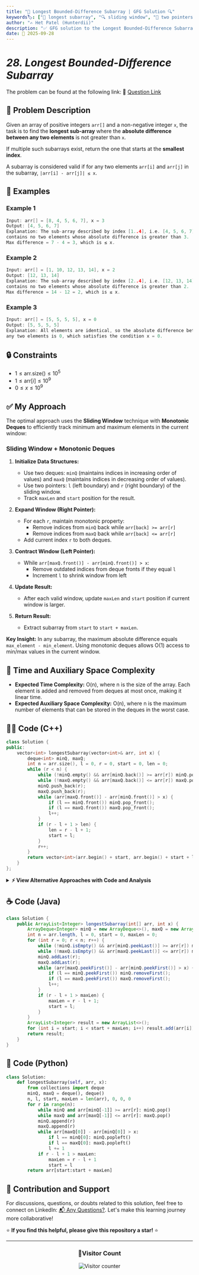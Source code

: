 ```yaml
---
title: "📏 Longest Bounded-Difference Subarray | GFG Solution 🔍"
keywords🏷️: ["📏 longest subarray", "🔍 sliding window", "📍 two pointers", "🔄 monotonic deque", "📘 GFG", "🏁 competitive programming", "📚 DSA"]
author: "✍️ Het Patel (Hunterdii)"
description: "✅ GFG solution to the Longest Bounded-Difference Subarray problem: find maximum length subarray where absolute difference between any two elements ≤ x using monotonic deque technique. 🚀"
date: 📅 2025-09-28
---
```


# *28. Longest Bounded-Difference Subarray*

The problem can be found at the following link: 🔗 [Question Link](https://www.geeksforgeeks.org/problems/longest-bounded-difference-subarray/1)

## **🧩 Problem Description**

Given an array of positive integers `arr[]` and a non-negative integer `x`, the task is to find the **longest sub-array** where the **absolute difference between any two elements** is not greater than `x`.

If multiple such subarrays exist, return the one that starts at the **smallest index**.

A subarray is considered valid if for any two elements `arr[i]` and `arr[j]` in the subarray, `|arr[i] - arr[j]| ≤ x`.

## **📘 Examples**

### Example 1

```cpp
Input: arr[] = [8, 4, 5, 6, 7], x = 3
Output: [4, 5, 6, 7]
Explanation: The sub-array described by index [1..4], i.e. [4, 5, 6, 7]
contains no two elements whose absolute difference is greater than 3.
Max difference = 7 - 4 = 3, which is ≤ x.
```

### Example 2

```cpp
Input: arr[] = [1, 10, 12, 13, 14], x = 2
Output: [12, 13, 14]
Explanation: The sub-array described by index [2..4], i.e. [12, 13, 14]
contains no two elements whose absolute difference is greater than 2.
Max difference = 14 - 12 = 2, which is ≤ x.
```

### Example 3

```cpp
Input: arr[] = [5, 5, 5, 5], x = 0
Output: [5, 5, 5, 5]
Explanation: All elements are identical, so the absolute difference between
any two elements is 0, which satisfies the condition x = 0.
```

## **🔒 Constraints**

* $1 \le \text{arr.size()} \le 10^5$
* $1 \le \text{arr}[i] \le 10^9$
* $0 \le x \le 10^9$

## **✅ My Approach**

The optimal approach uses the **Sliding Window** technique with **Monotonic Deques** to efficiently track minimum and maximum elements in the current window:

### **Sliding Window + Monotonic Deques**

1. **Initialize Data Structures:**
   * Use two deques: `minQ` (maintains indices in increasing order of values) and `maxQ` (maintains indices in decreasing order of values).
   * Use two pointers: `l` (left boundary) and `r` (right boundary) of the sliding window.
   * Track `maxLen` and `start` position for the result.

2. **Expand Window (Right Pointer):**
   * For each `r`, maintain monotonic property:
     - Remove indices from `minQ` back while `arr[back] >= arr[r]`
     - Remove indices from `maxQ` back while `arr[back] <= arr[r]`
   * Add current index `r` to both deques.

3. **Contract Window (Left Pointer):**
   * While `arr[maxQ.front()] - arr[minQ.front()] > x`:
     - Remove outdated indices from deque fronts if they equal `l`
     - Increment `l` to shrink window from left

4. **Update Result:**
   * After each valid window, update `maxLen` and `start` position if current window is larger.

5. **Return Result:**
   * Extract subarray from `start` to `start + maxLen`.

**Key Insight:** In any subarray, the maximum absolute difference equals `max_element - min_element`. Using monotonic deques allows O(1) access to min/max values in the current window.

## 📝 Time and Auxiliary Space Complexity

* **Expected Time Complexity:** O(n), where n is the size of the array. Each element is added and removed from deques at most once, making it linear time.
* **Expected Auxiliary Space Complexity:** O(n), where n is the maximum number of elements that can be stored in the deques in the worst case.

## **🧑‍💻 Code (C++)**

```cpp
class Solution {
public:
    vector<int> longestSubarray(vector<int>& arr, int x) {
        deque<int> minQ, maxQ;
        int n = arr.size(), l = 0, r = 0, start = 0, len = 0;
        while (r < n) {
            while (!minQ.empty() && arr[minQ.back()] >= arr[r]) minQ.pop_back();
            while (!maxQ.empty() && arr[maxQ.back()] <= arr[r]) maxQ.pop_back();
            minQ.push_back(r);
            maxQ.push_back(r);
            while (arr[maxQ.front()] - arr[minQ.front()] > x) {
                if (l == minQ.front()) minQ.pop_front();
                if (l == maxQ.front()) maxQ.pop_front();
                l++;
            }
            if (r - l + 1 > len) {
                len = r - l + 1;
                start = l;
            }
            r++;
        }
        return vector<int>(arr.begin() + start, arr.begin() + start + len);
    }
};
```

<details>
<summary><b>⚡ View Alternative Approaches with Code and Analysis</b></summary>

## 📊 **2️⃣ Brute Force Nested Loops**

### 💡 Algorithm Steps:

1. For each starting position `i`, iterate through all possible ending positions `j`.
2. Track minimum and maximum values in the current subarray `[i...j]`.
3. If `max - min > x`, break the inner loop as extending further won't be valid.
4. Update the longest valid subarray found so far.
5. Return the subarray with maximum length (prefer smaller starting index).

```cpp
class Solution {
public:
    vector<int> longestSubarray(vector<int>& arr, int x) {
        int n = arr.size(), maxLen = 0, bestStart = 0;
        for (int i = 0; i < n; i++) {
            int minVal = arr[i], maxVal = arr[i];
            for (int j = i; j < n; j++) {
                minVal = min(minVal, arr[j]);
                maxVal = max(maxVal, arr[j]);
                if (maxVal - minVal > x) break;
                if (j - i + 1 > maxLen) {
                    maxLen = j - i + 1;
                    bestStart = i;
                }
            }
        }
        return vector<int>(arr.begin() + bestStart, arr.begin() + bestStart + maxLen);
    }
};
```

### 📝 **Complexity Analysis:**

* **Time:** ⏱️ O(n²) - Nested loops for each subarray
* **Auxiliary Space:** 💾 O(1) - Only tracking min/max values

### ✅ **Why This Approach?**

* Simple nested loop logic, easy to understand
* No complex data structures needed
* Good for small arrays or when simplicity is preferred

## 📊 **3️⃣ Two Pointer with TreeMap**

### 💡 Algorithm Steps:

1. Use TreeMap to maintain sorted elements in current window.
2. Expand right pointer and add elements to map.
3. Contract left pointer when max-min difference exceeds x.
4. Track maximum window size throughout the process.

```cpp
class Solution {
public:
    vector<int> longestSubarray(vector<int>& arr, int x) {
        map<int, int> freq;
        int n = arr.size(), l = 0, start = 0, maxLen = 0;
        for (int r = 0; r < n; r++) {
            freq[arr[r]]++;
            while (freq.rbegin()->first - freq.begin()->first > x) {
                freq[arr[l]]--;
                if (freq[arr[l]] == 0) freq.erase(arr[l]);
                l++;
            }
            if (r - l + 1 > maxLen) {
                maxLen = r - l + 1;
                start = l;
            }
        }
        return vector<int>(arr.begin() + start, arr.begin() + start + maxLen);
    }
};
```

### 📝 **Complexity Analysis:**

* **Time:** ⏱️ O(n log n) - Map operations take log n time
* **Auxiliary Space:** 💾 O(n) - Map storage for unique elements

### ✅ **Why This Approach?**

* Automatically maintains sorted order
* Handles duplicate values naturally
* Clean sliding window implementation

## 📊 **4️⃣ Sparse Table with Binary Search**

### 💡 Algorithm Steps:

1. Precompute sparse table for range min/max queries.
2. For each starting position, binary search for maximum valid length.
3. Use O(1) range queries to check if subarray is valid.
4. Build result from optimal positions found.

```cpp
class Solution {
public:
    vector<int> longestSubarray(vector<int>& arr, int x) {
        int n = arr.size(), maxLen = 0, bestStart = 0;
        vector<vector<int>> minSt(n, vector<int>(20));
        vector<vector<int>> maxSt(n, vector<int>(20));
        
        for (int i = 0; i < n; i++) minSt[i][0] = maxSt[i][0] = arr[i];
        
        for (int j = 1; (1 << j) <= n; j++) {
            for (int i = 0; i + (1 << j) - 1 < n; i++) {
                minSt[i][j] = min(minSt[i][j-1], minSt[i + (1 << (j-1))][j-1]);
                maxSt[i][j] = max(maxSt[i][j-1], maxSt[i + (1 << (j-1))][j-1]);
            }
        }
        
        auto query = [&](int l, int r) -> pair<int,int> {
            int len = r - l + 1, k = 31 - __builtin_clz(len);
            int minVal = min(minSt[l][k], minSt[r - (1 << k) + 1][k]);
            int maxVal = max(maxSt[l][k], maxSt[r - (1 << k) + 1][k]);
            return {minVal, maxVal};
        };
        
        for (int i = 0; i < n; i++) {
            int left = i, right = n - 1, best = i;
            while (left <= right) {
                int mid = (left + right) / 2;
                auto [minVal, maxVal] = query(i, mid);
                if (maxVal - minVal <= x) {
                    best = mid;
                    left = mid + 1;
                } else {
                    right = mid - 1;
                }
            }
            if (best - i + 1 > maxLen) {
                maxLen = best - i + 1;
                bestStart = i;
            }
        }
        return vector<int>(arr.begin() + bestStart, arr.begin() + bestStart + maxLen);
    }
};
```

### 📝 **Complexity Analysis:**

* **Time:** ⏱️ O(n log n) - Preprocessing + n binary searches
* **Auxiliary Space:** 💾 O(n log n) - Sparse table storage

### ✅ **Why This Approach?**

* Optimal for multiple queries
* O(1) range min/max queries
* Efficient for large datasets

## 🆚 **🔍 Comparison of Approaches**

| 🚀 **Approach**                    | ⏱️ **Time Complexity** | 💾 **Space Complexity** | ✅ **Pros**                        | ⚠️ **Cons**                           |
| ---------------------------------- | ---------------------- | ----------------------- | --------------------------------- | ------------------------------------- |
| 🏷️ **Monotonic Queue**            | 🟢 O(n)                | 🟢 O(n)                 | 🚀 Optimal linear time            | 🔧 Complex deque management           |
| 🔍 **Brute Force Nested**         | 🔴 O(n²)               | 🟢 O(1)                 | 📖 Simple to understand & code    | 🐌 Quadratic time, slow for large n  |
| 📊 **TreeMap Sliding**           | 🟡 O(n log n)          | 🟡 O(n)                 | 🎯 Clean sliding window           | 🔧 Map overhead                       |
| 🔄 **Sparse Table**              | 🟡 O(n log n)          | 🟡 O(n log n)           | ⭐ O(1) range queries             | 💾 High space complexity             |

### 🏆 **Best Choice Recommendation**

| 🎯 **Scenario**                                    | 🎖️ **Recommended Approach**          | 🔥 **Performance Rating** |
| -------------------------------------------------- | ------------------------------------- | ------------------------- |
| 🏅 **Single query optimal**                       | 🥇 **Monotonic Queue**               | ★★★★★                     |
| 📖 **Learning/Educational purposes**              | 🥈 **Brute Force Nested**            | ★★★☆☆                     |
| 🔧 **Duplicate handling**                         | 🥉 **TreeMap Sliding**               | ★★★★☆                     |
| 🎯 **Multiple queries**                           | 🏅 **Sparse Table**                  | ★★★★☆                     |

</details>

## **☕ Code (Java)**

```java
class Solution {
    public ArrayList<Integer> longestSubarray(int[] arr, int x) {
        ArrayDeque<Integer> minQ = new ArrayDeque<>(), maxQ = new ArrayDeque<>();
        int n = arr.length, l = 0, start = 0, maxLen = 0;
        for (int r = 0; r < n; r++) {
            while (!minQ.isEmpty() && arr[minQ.peekLast()] >= arr[r]) minQ.removeLast();
            while (!maxQ.isEmpty() && arr[maxQ.peekLast()] <= arr[r]) maxQ.removeLast();
            minQ.addLast(r);
            maxQ.addLast(r);
            while (arr[maxQ.peekFirst()] - arr[minQ.peekFirst()] > x) {
                if (l == minQ.peekFirst()) minQ.removeFirst();
                if (l == maxQ.peekFirst()) maxQ.removeFirst();
                l++;
            }
            if (r - l + 1 > maxLen) {
                maxLen = r - l + 1;
                start = l;
            }
        }
        ArrayList<Integer> result = new ArrayList<>();
        for (int i = start; i < start + maxLen; i++) result.add(arr[i]);
        return result;
    }
}
```

## **🐍 Code (Python)**

```python
class Solution:
    def longestSubarray(self, arr, x):
        from collections import deque
        minQ, maxQ = deque(), deque()
        n, l, start, maxLen = len(arr), 0, 0, 0
        for r in range(n):
            while minQ and arr[minQ[-1]] >= arr[r]: minQ.pop()
            while maxQ and arr[maxQ[-1]] <= arr[r]: maxQ.pop()
            minQ.append(r)
            maxQ.append(r)
            while arr[maxQ[0]] - arr[minQ[0]] > x:
                if l == minQ[0]: minQ.popleft()
                if l == maxQ[0]: maxQ.popleft()
                l += 1
            if r - l + 1 > maxLen:
                maxLen = r - l + 1
                start = l
        return arr[start:start + maxLen]
```

## 🧠 Contribution and Support

For discussions, questions, or doubts related to this solution, feel free to connect on LinkedIn: [📬 Any Questions?](https://www.linkedin.com/in/patel-hetkumar-sandipbhai-8b110525a/). Let's make this learning journey more collaborative!

⭐ **If you find this helpful, please give this repository a star!** ⭐

---

<div align="center">
  <h3><b>📍Visitor Count</b></h3>
</div>

<p align="center">
  <img src="https://visitor-badge.laobi.icu/badge?page_id=Hunterdii.GeeksforGeeks-POTD" alt="Visitor counter" />
</p>


